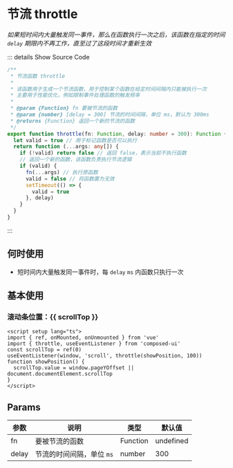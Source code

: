 # 节流 throttle

<GlobalElement />

_如果短时间内大量触发同一事件，那么在函数执行一次之后，该函数在指定的时间 `delay` 期限内不再工作，直至过了这段时间才重新生效_

::: details Show Source Code

```ts
/**
 * 节流函数 throttle
 *
 * 该函数用于生成一个节流函数，用于控制某个函数在给定时间间隔内只能被执行一次
 * 主要用于性能优化，例如限制事件处理函数的触发频率
 *
 * @param {Function} fn 要被节流的函数
 * @param {number} [delay = 300] 节流的时间间隔，单位 ms，默认为 300ms
 * @returns {Function} 返回一个新的节流的函数
 */
export function throttle(fn: Function, delay: number = 300): Function {
  let valid = true // 用于标记函数是否可以执行
  return function (...args: any[]) {
    if (!valid) return false // 返回 false，表示当前不执行函数
    // 返回一个新的函数，该函数负责执行节流逻辑
    if (valid) {
      fn(...args) // 执行原函数
      valid = false // 将函数置为无效
      setTimeout(() => {
        valid = true
      }, delay)
    }
  }
}
```

:::

## 何时使用

- 短时间内大量触发同一事件时，每 `delay` `ms` 内函数只执行一次

<script setup lang="ts">
import { ref, onMounted, onUnmounted } from 'vue'
import { throttle, useEventListener } from 'composed-ui'
const scrollTop = ref(0)
useEventListener(window, 'scroll', throttle(showPosition, 100))
function showPosition () {
  scrollTop.value = window.pageYOffset || document.documentElement.scrollTop
}
</script>

## 基本使用

<h3>滚动条位置：{{ scrollTop }}</h3>

```vue
<script setup lang="ts">
import { ref, onMounted, onUnmounted } from 'vue'
import { throttle, useEventListener } from 'composed-ui'
const scrollTop = ref(0)
useEventListener(window, 'scroll', throttle(showPosition, 100))
function showPosition() {
  scrollTop.value = window.pageYOffset || document.documentElement.scrollTop
}
</script>
```

## Params

| 参数  | 说明                      | 类型     | 默认值    |
| ----- | ------------------------- | -------- | --------- |
| fn    | 要被节流的函数            | Function | undefined |
| delay | 节流的时间间隔，单位 `ms` | number   | 300       |
